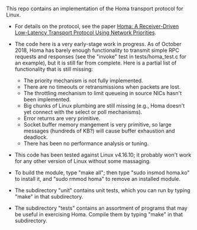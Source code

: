 This repo contains an implementation of the Homa transport protocol for Linux.

- For details on the protocol, see the paper [Homa: A Receiver-Driven Low-Latency
  Transport Protocol Using Network Priorities](https://dl.acm.org/citation.cfm?id=3230564).

- The code here is a very early-stage work in progress. As of October 2018, Homa
  has barely enough functionality to transmit simple RPC requests and responses
  (see the "invoke" test in tests/homa_test.c for an example), but it is still far
  from complete. Here is a partial list of functionality that is still missing:
  - The priority mechanism is not fully implemented.
  - There are no timeouts or retransmissions when packets are lost.
  - The throttling mechanism to limit queueing in source NICs hasn't been
    implemented.
  - Big chunks of Linux plumbing are still missing (e.g., Homa doesn't yet
    connect with the select or poll mechanisms).
  - Error returns are very primitive.
  - Socket buffer memory mangement is very primitive, so large messages (hundreds
    of KB?) will cause buffer exhaustion and deadlock.
  - There has been no performance analysis or tuning.

- This code has been tested against Linux v4.16.10; it probably won't work
  for any other version of Linux without some massaging.

- To build the module, type "make all"; then type "sudo insmod homa.ko" to install
  it, and "sudo rmmod homa" to remove an installed module.

- The subdirectory "unit" contains unit tests, which you can run by typing
  "make" in that subdirectory.
  
- The subdirectory "tests" contains an assortment of programs that may be
  useful in exercising Homa. Compile them by typing "make" in that
  subdirectory.
